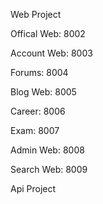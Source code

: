 Web Project

Offical Web: 8002

Account Web: 8003

Forums: 8004

Blog Web: 8005

Career: 8006

Exam: 8007

Admin Web: 8008

Search Web: 8009


Api Project